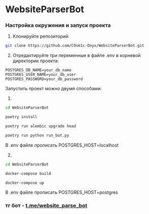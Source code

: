 # WebsiteParserBot


### Настройка окружения и запуск проекта

1. Клонируйте репозиторий:
```bash
git clone https://github.com/C0sm1c-Onyx/WebsiteParserBot.git
```

2. Отредактируйте три переменные в файле .env в корневой директории проекта:
```env
POSTGRES_DB_NAME=your_db_name
POSTGRES_USER_NAME=your_db_user
POSTGRES_PASSWORD=your_db_password
```

Запустить проект можно двумя способами:

1.
```bash
cd WebsiteParserBot
```
```bash
poetry install
```
```bash
poetry run alembic upgrade head
```
```bash
poetry run python run_bot.py
```

В .env файле прописать POSTGRES_HOST=localhost

2. 
```bash
cd WebsiteParserBot
```
```bash
docker-compose build
```
```bash
docker-compose up
```

В .env файле прописать POSTGRES_HOST=postgres

### тг бот - [t.me/website_parse_bot](t.me/website_parse_bot)

